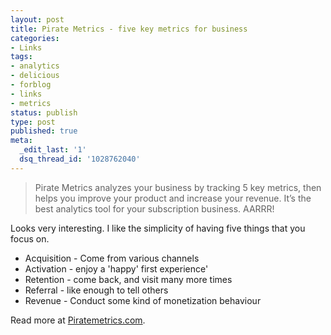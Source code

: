 ```yaml
---
layout: post
title: Pirate Metrics - five key metrics for business
categories:
- Links
tags:
- analytics
- delicious
- forblog
- links
- metrics
status: publish
type: post
published: true
meta:
  _edit_last: '1'
  dsq_thread_id: '1028762040'
---
```

<blockquote>
  <p>Pirate Metrics analyzes your business by tracking 5 key metrics, then helps you improve your product and increase your revenue. It’s the best analytics tool for your subscription business. AARRR!</p>
</blockquote>

<p>Looks very interesting. I like the simplicity of having five things that you focus on.</p>

<ul>
<li>Acquisition - Come from various channels</li>
<li>Activation - enjoy a 'happy' first experience'</li>
<li>Retention - come back, and visit many more times</li>
<li>Referral - like enough to tell others</li>
<li>Revenue - Conduct some kind of monetization behaviour</li>
</ul>

<p>Read more at <a href="http://piratemetrics.com">Piratemetrics.com</a>.</p>
